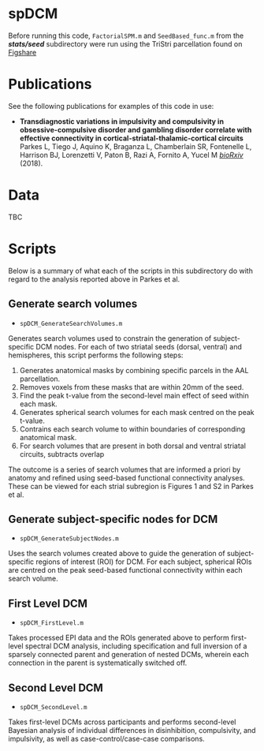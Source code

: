 # spDCM
<!-- **spDCM** contains code used to perform spectral DCM analysis found in [link to preprint]. -->

Before running this code, `FactorialSPM.m` and `SeedBased_func.m` from the ***stats/seed*** subdirectory were run using the TriStri parcellation found on [Figshare](https://figshare.com/articles/TriStri_nii/4903118)

# Publications

See the following publications for examples of this code in use:
- **Transdiagnostic variations in impulsivity and compulsivity in obsessive-compulsive disorder and gambling disorder correlate with effective connectivity in cortical-striatal-thalamic-cortical circuits** Parkes L, Tiego J, Aquino K, Braganza L, Chamberlain SR, Fontenelle L, Harrison BJ, Lorenzetti V, Paton B, Razi A, Fornito A, Yucel M [*bioRxiv*](https://doi.org/10.1101/389320) (2018).

# Data

<!-- Fully processed rs-fMRI EPI data used in the above preprint are available for download from [Figshare](link). -->
TBC

# Scripts

Below is a summary of what each of the scripts in this subdirectory do with regard to the analysis reported above in Parkes et al.

## Generate search volumes
- `spDCM_GenerateSearchVolumes.m`

Generates search volumes used to constrain the generation of subject-specific DCM nodes.
For each of two striatal seeds (dorsal, ventral) and hemispheres, this script performs the following steps:
1. Generates anatomical masks by combining specific parcels in the AAL parcellation.
2. Removes voxels from these masks that are within 20mm of the seed.
3. Find the peak t-value from the second-level main effect of seed within each mask.
4. Generates spherical search volumes for each mask centred on the peak t-value.
5. Contrains each search volume to within boundaries of corresponding anatomical mask.
6. For search volumes that are present in both dorsal and ventral striatal circuits, subtracts overlap

The outcome is a series of search volumes that are informed a priori by anatomy and refined using seed-based functional connectivity analyses.
These can be viewed for each strial subregion is Figures 1 and S2 in Parkes et al.

## Generate subject-specific nodes for DCM
- `spDCM_GenerateSubjectNodes.m`

Uses the search volumes created above to guide the generation of subject-specific regions of interest (ROI) for DCM.
For each subject, spherical ROIs are centred on the peak seed-based functional connectivity within each search volume.

## First Level DCM
- `spDCM_FirstLevel.m`

Takes processed EPI data and the ROIs generated above to perform first-level spectral DCM analysis, including specification and full inversion of a sparsely connected parent and generation of nested DCMs, wherein each connection in the parent is systematically switched off.

## Second Level DCM
- `spDCM_SecondLevel.m`

Takes first-level DCMs across participants and performs second-level Bayesian analysis of individual differences in disinhibition, compulsivity, and impulsivity, as well as case-control/case-case comparisons.
